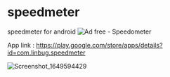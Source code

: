 # speedmeter
speedmeter for android
![Ad free - Speedometer](https://user-images.githubusercontent.com/18083080/162618850-1fb80647-7396-4d89-b70a-1838fd6d12fb.png)

App link : https://play.google.com/store/apps/details?id=com.linbug.speedmeter

![Screenshot_1649594429](https://user-images.githubusercontent.com/18083080/162618873-bc4e0cdb-6da9-43dc-94fc-3e7d2d801729.png)
